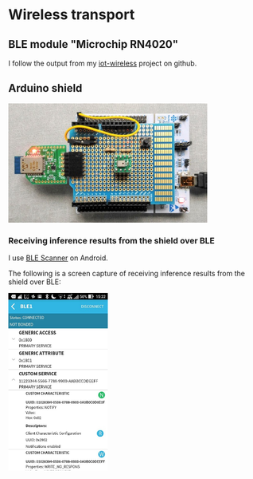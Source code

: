 # Wireless transport

## BLE module "Microchip RN4020"

I follow the output from my [iot-wireless](https://github.com/araobp/iot-wireless) project on github.

## Arduino shield

<img src="./mems_mic_board_with_rn4020.jpg" width=400>

### Receiving inference results from the shield over BLE

I use [BLE Scanner](https://play.google.com/store/apps/details?id=com.macdom.ble.blescanner&hl=en) on Android.

The following is a screen capture of receiving inference results from the shield over BLE:

<img src="./BLE_Scanner.jpg" width=200>
